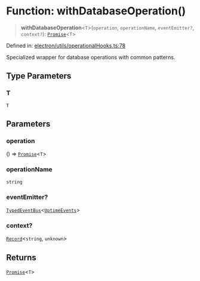 # Function: withDatabaseOperation()

> **withDatabaseOperation**\<`T`\>(`operation`, `operationName`, `eventEmitter?`, `context?`): [`Promise`](https://developer.mozilla.org/docs/Web/JavaScript/Reference/Global_Objects/Promise)\<`T`\>

Defined in: [electron/utils/operationalHooks.ts:78](https://github.com/Nick2bad4u/Uptime-Watcher/blob/dca5483e793478722cd3e6e125cafcec5fc771f0/electron/utils/operationalHooks.ts#L78)

Specialized wrapper for database operations with common patterns.

## Type Parameters

### T

`T`

## Parameters

### operation

() => [`Promise`](https://developer.mozilla.org/docs/Web/JavaScript/Reference/Global_Objects/Promise)\<`T`\>

### operationName

`string`

### eventEmitter?

[`TypedEventBus`](../../../events/TypedEventBus/classes/TypedEventBus.md)\<[`UptimeEvents`](../../../events/eventTypes/interfaces/UptimeEvents.md)\>

### context?

[`Record`](https://www.typescriptlang.org/docs/handbook/utility-types.html#recordkeys-type)\<`string`, `unknown`\>

## Returns

[`Promise`](https://developer.mozilla.org/docs/Web/JavaScript/Reference/Global_Objects/Promise)\<`T`\>
